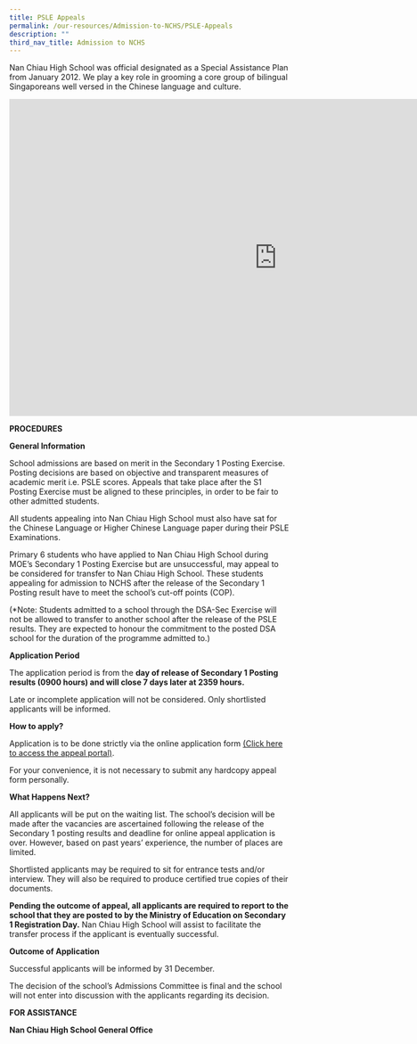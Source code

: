 ```yaml
---
title: PSLE Appeals
permalink: /our-resources/Admission-to-NCHS/PSLE-Appeals
description: ""
third_nav_title: Admission to NCHS
---
```

Nan Chiau High School was official designated as a Special Assistance Plan from January 2012. We play a key role in grooming a core group of bilingual Singaporeans well versed in the Chinese language and culture.

<iframe allowfullscreen="true" height="569" width="960" frameborder="0" src="https://docs.google.com/presentation/d/e/2PACX-1vTFXQWLYQBDkuOYC9KOfShb9v6IobQNtDO_fwO8SolcIs7eiih2hJABg5iPr7BULnzyWFAuS_R8VTqR/embed?start=false&amp;loop=false&amp;delayms=3000"></iframe>


**PROCEDURES**

**General Information**

School admissions are based on merit in the Secondary 1 Posting Exercise. Posting decisions are based on objective and transparent measures of academic merit i.e. PSLE scores. Appeals that take place after the S1 Posting Exercise must be aligned to these principles, in order to be fair to other admitted students.

  

All students appealing into Nan Chiau High School must also have sat for the Chinese Language or Higher Chinese Language paper during their PSLE Examinations.

  

Primary 6 students who have applied to Nan Chiau High School during MOE’s Secondary 1 Posting Exercise but are unsuccessful, may appeal to be considered for transfer to Nan Chiau High School. These students appealing for admission to NCHS after the release of the Secondary 1 Posting result have to meet the school’s cut-off points (COP).

  

(\*Note: Students admitted to a school through the DSA-Sec Exercise will not be allowed to transfer to another school after the release of the PSLE results. They are expected to honour the commitment to the posted DSA school for the duration of the programme admitted to.)

**Application Period**

The application period is from the&nbsp;**day of release of Secondary 1 Posting results (0900 hours) and will close 7 days later at 2359 hours.**

  

Late or incomplete application will not be considered. Only shortlisted applicants will be informed.

**How to apply?**

Application is to be done strictly via the online application form&nbsp;[(Click here to access the appeal portal)](https://docs.google.com/forms/d/e/1FAIpQLSecmN_2bbZMtU8PkUqptMYaJunG7JXA6pNovQHDT6seJGSlSQ/viewform).

  

For your convenience, it is not necessary to submit any hardcopy appeal form personally.

**What Happens Next?**

All applicants will be put on the waiting list. The school’s decision will be made after the vacancies are ascertained following the release of the Secondary 1 posting results and deadline for online appeal application is over. However, based on past years’ experience, the number of places are limited.

  

Shortlisted applicants may be required to sit for entrance tests and/or interview. They will also be required to produce certified true copies of their documents.

  

**Pending the outcome of appeal, all applicants are required to report to the school that they are posted to by the Ministry of Education on Secondary 1 Registration Day.**&nbsp;Nan Chiau High School will assist to facilitate the transfer process if the applicant is eventually successful.

**Outcome of Application**

Successful applicants will be informed by 31 December.

  

The decision of the school’s Admissions Committee is final and the school will not enter into discussion with the applicants regarding its decision.

**FOR ASSISTANCE**

**Nan Chiau High School General Office**